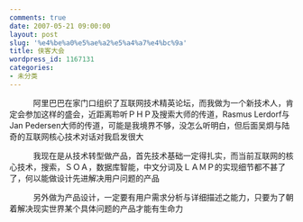 ```yaml
---
comments: true
date: 2007-05-21 09:00:00
layout: post
slug: '%e4%be%a0%e5%ae%a2%e5%a4%a7%e4%bc%9a'
title: 侠客大会
wordpress_id: 1167131
categories:
- 未分类
---
```


　　　阿里巴巴在家门口组织了互联网技术精英论坛，而我做为一个新技术人，肯定会参加这样的盛会，近距离聆听ＰＨＰ及搜索大师的传道，Rasmus Lerdorf与Jan Pedersen大师的传道，可能是我境界不够，没怎么听明白，但后面吴炯与陆奇的互联网核心技术对话对我启发很大




　　　我现在是从技术转型做产品，首先技术基础一定得扎实，而当前互联网的核心技术，搜索，ＳＯＡ，数据库智能，中文分词及ＬＡＭＰ的实现细节都不甚了了，何以能做设计先进解决用户问题的产品




　　　另外做为产品设计，一定要有用户需求分析与详细描述之能力，只要为了朝着解决现实世界某个具体问题的产品才能有生命力
